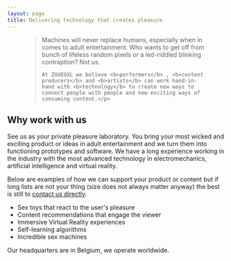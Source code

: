 ```yaml
---
layout: page
title: Delivering technology that creates pleasure
---
```


<figure>
  <blockquote class="blockquote">
    <p class="mb-0">Machines will never replace humans, especially when in comes to adult entertainment. Who wants to get off from bunch of lifeless random pixels or a led-riddled blinking contraption? Not us.

    At ZGUEGXL we believe <b>performers</b> , <b>content producers</b> and <b>artists</b> can work hand-in-hand with <b>technology</b> to create new ways to connect people with people and new exciting ways of consuming content.</p>
  </blockquote>
</figure>

## Why work with us
See us as your private pleasure laboratory. You bring your most wicked and exciting product or ideas in adult entertainment and we turn them into functioning prototypes and software. We have a long experience working in the industry with the most advanced technology in electromechanics, artificial intelligence and virtual reality.

Below are examples of how we can support your product or content but if long lists are not your thing (size does not always matter anyway) the best is still to [contact us directly](mailto:ed@zguegxl.xyz). 

* Sex toys that react to the user's pleasure
* Content recommendations that engage the viewer
* Immersive Virtual Reality experiences
* Self-learning algorithms
* Incredible sex machines

Our headquarters are in Belgium, we operate worldwide.